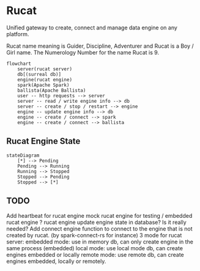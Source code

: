 # Rucat

Unified gateway to create, connect and manage data engine on any platform.

Rucat name meaning is Guider, Discipline, Adventurer and Rucat is a Boy / Girl name. The Numerology Number for the name Rucat is 9.

```mermaid
flowchart
    server(rucat server)
    db[(surreal db)]
    engine(rucat engine)
    spark(Apache Spark)
    ballista(Apache Ballista)
    user -- http requests --> server
    server -- read / write engine info --> db
    server -- create / stop / restart --> engine
    engine -- update engine info --> db
    engine -- create / connect --> spark
    engine -- create / connect --> ballista
```

## Rucat Engine State

```mermaid
stateDiagram
    [*] --> Pending
    Pending --> Running
    Running --> Stopped
    Stopped --> Pending
    Stopped --> [*]
```

## TODO

Add heartbeat for rucat engine
mock rucat engine for testing / embedded rucat engine ?
rucat engine update engine state in database? Is it really needed?
Add connect engine function to connect to the engine that is not created by rucat. (by spark-connect-rs for instance)
3 mode for rucat server:
  embedded mode: use in memory db, can only create engine in the same process (embedded)
  local mode: use local mode db, can create engines embedded or locally
  remote mode: use remote db, can create engines embedded, locally or remotely.

